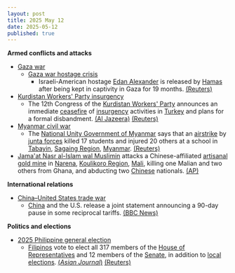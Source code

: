 ```yaml
---
layout: post
title: 2025 May 12
date: 2025-05-12
published: true
---
```



**Armed conflicts and attacks**

* [Gaza war](https://en.wikipedia.org/wiki/Gaza_war "Gaza war")
  + [Gaza war hostage crisis](https://en.wikipedia.org/wiki/Gaza_war_hostage_crisis "Gaza war hostage crisis")
    - Israeli-American hostage [Edan Alexander](https://en.wikipedia.org/wiki/Edan_Alexander "Edan Alexander") is released by [Hamas](https://en.wikipedia.org/wiki/Hamas "Hamas") after being kept in captivity in Gaza for 19 months. [(Reuters)](https://www.reuters.com/world/middle-east/israel-says-not-committed-hamas-ceasefire-only-safe-corridor-us-hostage-release-2025-05-12/)
* [Kurdistan Workers' Party insurgency](https://en.wikipedia.org/wiki/Kurdistan_Workers%27_Party_insurgency "Kurdistan Workers' Party insurgency")
  + The 12th Congress of the [Kurdistan Workers' Party](https://en.wikipedia.org/wiki/Kurdistan_Workers%27_Party "Kurdistan Workers' Party") announces an immediate [ceasefire](https://en.wikipedia.org/wiki/Ceasefire "Ceasefire") of [insurgency](https://en.wikipedia.org/wiki/Insurgency "Insurgency") activities in [Turkey](https://en.wikipedia.org/wiki/Turkey "Turkey") and plans for a formal disbandment. [(Al Jazeera)](https://www.aljazeera.com/news/2025/5/12/kurdish-pkk-to-disband-potentially-ending-decades-of-conflict-turkey) [(Reuters)](https://www.reuters.com/world/middle-east/kurdish-pkk-dissolves-after-decades-struggle-with-turkey-news-agency-close-2025-05-12/)
* [Myanmar civil war](https://en.wikipedia.org/wiki/Myanmar_civil_war_%282021%E2%80%93present%29 "Myanmar civil war (2021–present)")
  + The [National Unity Government of Myanmar](https://en.wikipedia.org/wiki/National_Unity_Government_of_Myanmar "National Unity Government of Myanmar") says that an [airstrike](https://en.wikipedia.org/wiki/Airstrike "Airstrike") by [junta forces](https://en.wikipedia.org/wiki/Tatmadaw "Tatmadaw") killed 17 students and injured 20 others at a school in [Tabayin](https://en.wikipedia.org/wiki/Tabayin "Tabayin"), [Sagaing Region](https://en.wikipedia.org/wiki/Sagaing_Region "Sagaing Region"), [Myanmar](https://en.wikipedia.org/wiki/Myanmar "Myanmar"). [(Reuters)](https://www.reuters.com/world/asia-pacific/myanmar-opposition-says-junta-airstrike-kills-17-school-children-2025-05-12/)
* [Jama'at Nasr al-Islam wal Muslimin](https://en.wikipedia.org/wiki/Jama%27at_Nasr_al-Islam_wal_Muslimin "Jama'at Nasr al-Islam wal Muslimin") attacks a Chinese-affiliated [artisanal](https://en.wikipedia.org/wiki/Artisanal_mining "Artisanal mining") [gold mine](https://en.wikipedia.org/wiki/Gold_mine "Gold mine") in [Narena](https://en.wikipedia.org/wiki/Narena "Narena"), [Koulikoro Region](https://en.wikipedia.org/wiki/Koulikoro_Region "Koulikoro Region"), [Mali](https://en.wikipedia.org/wiki/Mali "Mali"), killing one Malian and two others from Ghana, and abducting two [Chinese](https://en.wikipedia.org/wiki/China "China") nationals. [(AP)](https://apnews.com/article/mali-mining-jnim-jihadists-sahara-narena-chinese-559b12181b7a705c384a898b7d26b99c)

**International relations**

* [China–United States trade war](https://en.wikipedia.org/wiki/China%E2%80%93United_States_trade_war "China–United States trade war")
  + [China](https://en.wikipedia.org/wiki/China "China") and the U.S. release a joint statement announcing a 90-day pause in some reciprocal tariffs. [(BBC News)](https://www.bbc.com/news/articles/czx0ry7kdk5o)

**Politics and elections**

* [2025 Philippine general election](https://en.wikipedia.org/wiki/2025_Philippine_general_election "2025 Philippine general election")
  + [Filipinos](https://en.wikipedia.org/wiki/Filipinos "Filipinos") vote to elect all 317 members of the [House of Representatives](https://en.wikipedia.org/wiki/House_of_Representatives_of_the_Philippines "House of Representatives of the Philippines") and 12 members of the [Senate](https://en.wikipedia.org/wiki/Senate_of_the_Philippines "Senate of the Philippines"), in addition to [local elections](https://en.wikipedia.org/wiki/2025_Philippine_local_elections "2025 Philippine local elections"). [(*Asian Journal*)](https://asianjournal.com/philippines/philippines-2025-midterm-elections-high-stakes-shifting-alliances-a-test-of-leadership/) [(Reuters)](https://www.reuters.com/world/asia-pacific/philippines-votes-high-stakes-midterms-amid-marcos-duterte-showdown-2025-05-11/)
